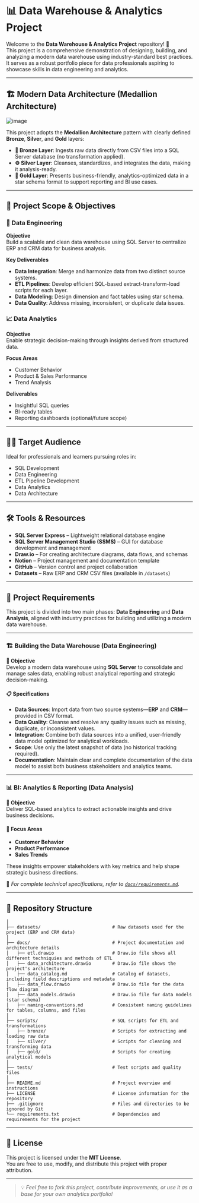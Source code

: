 # 📊 Data Warehouse & Analytics Project

Welcome to the **Data Warehouse & Analytics Project** repository! 🚀  
This project is a comprehensive demonstration of designing, building, and analyzing a modern data warehouse using industry-standard best practices. It serves as a robust portfolio piece for data professionals aspiring to showcase skills in data engineering and analytics.

---

## 🏗️ Modern Data Architecture (Medallion Architecture)
![image](https://github.com/user-attachments/assets/53d704ac-f527-4498-88bf-52bc4d9af891)


This project adopts the **Medallion Architecture** pattern with clearly defined **Bronze**, **Silver**, and **Gold** layers:

- **🔹 Bronze Layer**: Ingests raw data directly from CSV files into a SQL Server database (no transformation applied).
- **⚙️ Silver Layer**: Cleanses, standardizes, and integrates the data, making it analysis-ready.
- **🌟 Gold Layer**: Presents business-friendly, analytics-optimized data in a star schema format to support reporting and BI use cases.

---

## 📖 Project Scope & Objectives

### 🔧 Data Engineering

**Objective**  
Build a scalable and clean data warehouse using SQL Server to centralize ERP and CRM data for business analysis.

**Key Deliverables**
- **Data Integration**: Merge and harmonize data from two distinct source systems.
- **ETL Pipelines**: Develop efficient SQL-based extract-transform-load scripts for each layer.
- **Data Modeling**: Design dimension and fact tables using star schema.
- **Data Quality**: Address missing, inconsistent, or duplicate data issues.

### 📈 Data Analytics

**Objective**  
Enable strategic decision-making through insights derived from structured data.

**Focus Areas**
- Customer Behavior
- Product & Sales Performance
- Trend Analysis

**Deliverables**
- Insightful SQL queries
- BI-ready tables
- Reporting dashboards (optional/future scope)

---

## 👨‍💻 Target Audience

Ideal for professionals and learners pursuing roles in:
- SQL Development  
- Data Engineering  
- ETL Pipeline Development  
- Data Analytics  
- Data Architecture

---

## 🛠️ Tools & Resources

- **SQL Server Express** – Lightweight relational database engine  
- **SQL Server Management Studio (SSMS)** – GUI for database development and management  
- **Draw.io** – For creating architecture diagrams, data flows, and schemas  
- **Notion** – Project management and documentation template  
- **GitHub** – Version control and project collaboration  
- **Datasets** – Raw ERP and CRM CSV files (available in `/datasets`)

---

## 🚀 Project Requirements

This project is divided into two main phases: **Data Engineering** and **Data Analysis**, aligned with industry practices for building and utilizing a modern data warehouse.

---

### 🏗️ Building the Data Warehouse (Data Engineering)

**🎯 Objective**  
Develop a modern data warehouse using **SQL Server** to consolidate and manage sales data, enabling robust analytical reporting and strategic decision-making.

#### 📋 Specifications
- **Data Sources**: Import data from two source systems—**ERP** and **CRM**—provided in CSV format.
- **Data Quality**: Cleanse and resolve any quality issues such as missing, duplicate, or inconsistent values.
- **Integration**: Combine both data sources into a unified, user-friendly data model optimized for analytical workloads.
- **Scope**: Use only the latest snapshot of data (no historical tracking required).
- **Documentation**: Maintain clear and complete documentation of the data model to assist both business stakeholders and analytics teams.

---

### 📊 BI: Analytics & Reporting (Data Analysis)

**🎯 Objective**  
Deliver SQL-based analytics to extract actionable insights and drive business decisions.

#### 📌 Focus Areas
- **Customer Behavior**
- **Product Performance**
- **Sales Trends**

These insights empower stakeholders with key metrics and help shape strategic business directions.

📄 _For complete technical specifications, refer to [`docs/requirements.md`](docs/requirements.md)._

---

## 📂 Repository Structure

```data-warehouse-project/
│
├── datasets/                           # Raw datasets used for the project (ERP and CRM data)
│
├── docs/                               # Project documentation and architecture details
│   ├── etl.drawio                      # Draw.io file shows all different techniquies and methods of ETL
│   ├── data_architecture.drawio        # Draw.io file shows the project's architecture
│   ├── data_catalog.md                 # Catalog of datasets, including field descriptions and metadata
│   ├── data_flow.drawio                # Draw.io file for the data flow diagram
│   ├── data_models.drawio              # Draw.io file for data models (star schema)
│   ├── naming-conventions.md           # Consistent naming guidelines for tables, columns, and files
│
├── scripts/                            # SQL scripts for ETL and transformations
│   ├── bronze/                         # Scripts for extracting and loading raw data
│   ├── silver/                         # Scripts for cleaning and transforming data
│   ├── gold/                           # Scripts for creating analytical models
│
├── tests/                              # Test scripts and quality files
│
├── README.md                           # Project overview and instructions
├── LICENSE                             # License information for the repository
├── .gitignore                          # Files and directories to be ignored by Git
└── requirements.txt                    # Dependencies and requirements for the project
```

---

## 📜 License

This project is licensed under the **MIT License**.  
You are free to use, modify, and distribute this project with proper attribution.

---

> 💡 *Feel free to fork this project, contribute improvements, or use it as a base for your own analytics portfolio!*

